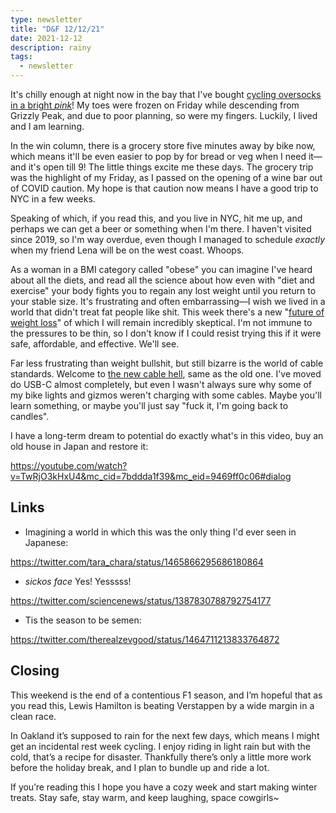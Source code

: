 ```yaml
---
type: newsletter
title: "D&F 12/12/21"
date: 2021-12-12
description: rainy
tags:
  - newsletter
---
```


It's chilly enough at night now in the bay that I've bought [cycling oversocks in a bright _pink_](https://www.rapha.cc/US/en_US/shop/reflective-oversocks/product/RFO01XXHVP)! My toes were frozen on Friday while descending from Grizzly Peak, and due to poor planning, so were my fingers. Luckily, I lived and I am learning. 

In the win column, there is a grocery store five minutes away by bike now, which means it'll be even easier to pop by for bread or veg when I need it—and it's open till 9! The little things excite me these days. The grocery trip was the highlight of my Friday, as I passed on the opening of a wine bar out of COVID caution. My hope is that caution now means I have a good trip to NYC in a few weeks. 

Speaking of which, if you read this, and you live in NYC, hit me up, and perhaps we can get a beer or something when I'm there. I haven't visited since 2019, so I'm way overdue, even though I managed to schedule _exactly_ when my friend Lena will be on the west coast. Whoops.

As a woman in a BMI category called "obese" you can imagine I've heard about all the diets, and read all the science about how even with "diet and exercise" your body fights you to regain any lost weight until you return to your stable size. It's frustrating and often embarrassing—I wish we lived in a world that didn't treat fat people like shit. This week there's a new "[future of weight loss](https://www.worksinprogress.co/issue/the-future-of-weight-loss/)" of which I will remain incredibly skeptical. I'm not immune to the pressures to be thin, so I don't know if I could resist trying this if it were safe, affordable, and effective. We'll see.

Far less frustrating than weight bullshit, but still bizarre is the world of cable standards. Welcome to [the new cable hell](https://tidbits.com/2021/12/03/usbefuddled-untangling-the-rats-nest-of-usb-c-standards-and-cables/), same as the old one. I've moved do USB-C almost completely, but even I wasn't always sure why some of my bike lights and gizmos weren't charging with some cables. Maybe you'll learn something, or maybe you'll just say "fuck it, I'm going back to candles".

I have a long-term dream to potential do exactly what's in this video, buy an old house in Japan and restore it:

https://youtube.com/watch?v=TwRjO3kHxU4&mc_cid=7bddda1f39&mc_eid=9469ff0c06#dialog

## Links

- Imagining a world in which this was the only thing I'd ever seen in Japanese:

https://twitter.com/tara_chara/status/1465866295686180864

- _sickos face_ Yes! Yesssss!

https://twitter.com/sciencenews/status/1387830788792754177

- Tis the season to be semen:

https://twitter.com/therealzevgood/status/1464711213833764872

## Closing

This weekend is the end of a contentious F1 season, and I’m hopeful that as you read this, Lewis Hamilton is beating Verstappen by a wide margin in a clean race.

In Oakland it’s supposed to rain for the next few days, which means I might get an incidental rest week cycling. I enjoy riding in light rain but with the cold, that’s a recipe for disaster. Thankfully there’s only a little more work before the holiday break, and I plan to bundle up and ride a lot.

If you’re reading this I hope you have a cozy week and start making winter treats. Stay safe, stay warm, and keep laughing, space cowgirls~